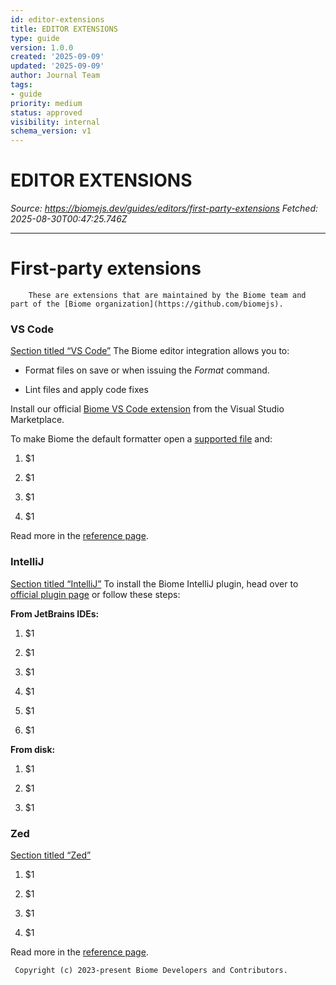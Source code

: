 ```yaml
---
id: editor-extensions
title: EDITOR EXTENSIONS
type: guide
version: 1.0.0
created: '2025-09-09'
updated: '2025-09-09'
author: Journal Team
tags:
- guide
priority: medium
status: approved
visibility: internal
schema_version: v1
---
```


# EDITOR EXTENSIONS

*Source: <https://biomejs.dev/guides/editors/first-party-extensions>*
*Fetched: 2025-08-30T00:47:25.746Z*

***

# First-party extensions

```
    These are extensions that are maintained by the Biome team and part of the [Biome organization](https://github.com/biomejs).
```

### VS Code

[Section titled “VS Code”](#vs-code)
The Biome editor integration allows you to:

- Format files on save or when issuing the *Format* command.

- Lint files and apply code fixes

Install our official [Biome VS Code extension](https://marketplace.visualstudio.com/items?itemName=biomejs.biome) from the Visual Studio Marketplace.

To make Biome the default formatter open a [supported file](/internals/language-support/) and:

1. $1

2. $1

3. $1

4. $1

Read more in the [reference page](/reference/vscode).

### IntelliJ

[Section titled “IntelliJ”](#intellij)
To install the Biome IntelliJ plugin, head over to [official plugin page](https://plugins.jetbrains.com/plugin/22761-biome) or follow these steps:

**From JetBrains IDEs:**

1. $1

2. $1

3. $1

4. $1

5. $1

6. $1

**From disk:**

1. $1

2. $1

3. $1

### Zed

[Section titled “Zed”](#zed)

1. $1

2. $1

3. $1

4. $1

Read more in the [reference page](/reference/zed).

```
 Copyright (c) 2023-present Biome Developers and Contributors.
```
